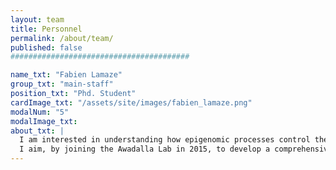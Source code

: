 ```yaml
---
layout: team
title: Personnel
permalink: /about/team/
published: false
########################################

name_txt: "Fabien Lamaze"
group_txt: "main-staff"
position_txt: "Phd. Student"
cardImage_txt: "/assets/site/images/fabien_lamaze.png"
modalNum: "5"
modalImage_txt:
about_txt: |
  I am interested in understanding how epigenomic processes control the information encoded in the genomes of an organism, in an evolutionary, developmental and disease context.
  I aim, by joining the Awadalla Lab in 2015, to develop a comprehensive understanding of how each cell of complex eukaryotes uses the epigenome to determine the critical roles it plays in development of disease states. This can be achieved through the integration of molecular biology, bioinformatics, population genetic and evolutionary concepts. During my first postdoctoral fellowship, at the Cancer Research Center of Laval University,
---
```


